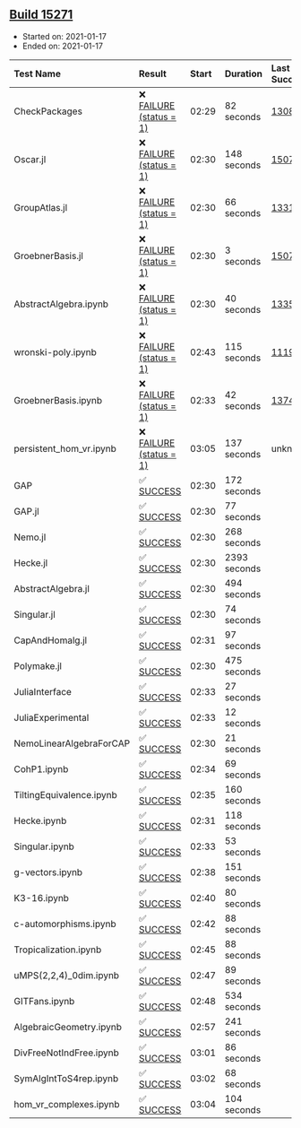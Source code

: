 ## [Build 15271](https://oscarci.mathematik.uni-kl.de/job/oscar/15271/)

* Started on: 2021-01-17
* Ended on: 2021-01-17

| Test Name    | Result | Start | Duration | Last Success | First Failure |
|:-------------|:-------|:------|:---------|:-------------|:--------------|
| CheckPackages | ❌ [FAILURE (status = 1)](https://oscarci.mathematik.uni-kl.de/job/oscar/15271/artifact/logs/build-15271/CheckPackages.log) | 02:29 | 82 seconds | [13085](https://oscarci.mathematik.uni-kl.de/job/oscar/13085/) | [13086](https://oscarci.mathematik.uni-kl.de/job/oscar/13086/) |
| Oscar.jl | ❌ [FAILURE (status = 1)](https://oscarci.mathematik.uni-kl.de/job/oscar/15271/artifact/logs/build-15271/Oscar.jl.log) | 02:30 | 148 seconds | [15079](https://oscarci.mathematik.uni-kl.de/job/oscar/15079/) | [15080](https://oscarci.mathematik.uni-kl.de/job/oscar/15080/) |
| GroupAtlas.jl | ❌ [FAILURE (status = 1)](https://oscarci.mathematik.uni-kl.de/job/oscar/15271/artifact/logs/build-15271/GroupAtlas.jl.log) | 02:30 | 66 seconds | [13311](https://oscarci.mathematik.uni-kl.de/job/oscar/13311/) | [13312](https://oscarci.mathematik.uni-kl.de/job/oscar/13312/) |
| GroebnerBasis.jl | ❌ [FAILURE (status = 1)](https://oscarci.mathematik.uni-kl.de/job/oscar/15271/artifact/logs/build-15271/GroebnerBasis.jl.log) | 02:30 | 3 seconds | [15079](https://oscarci.mathematik.uni-kl.de/job/oscar/15079/) | [15080](https://oscarci.mathematik.uni-kl.de/job/oscar/15080/) |
| AbstractAlgebra.ipynb | ❌ [FAILURE (status = 1)](https://oscarci.mathematik.uni-kl.de/job/oscar/15271/artifact/logs/build-15271/AbstractAlgebra.ipynb.log) | 02:30 | 40 seconds | [13355](https://oscarci.mathematik.uni-kl.de/job/oscar/13355/) | [13356](https://oscarci.mathematik.uni-kl.de/job/oscar/13356/) |
| wronski-poly.ipynb | ❌ [FAILURE (status = 1)](https://oscarci.mathematik.uni-kl.de/job/oscar/15271/artifact/logs/build-15271/wronski-poly.ipynb.log) | 02:43 | 115 seconds | [11192](https://oscarci.mathematik.uni-kl.de/job/oscar/11192/) | [11193](https://oscarci.mathematik.uni-kl.de/job/oscar/11193/) |
| GroebnerBasis.ipynb | ❌ [FAILURE (status = 1)](https://oscarci.mathematik.uni-kl.de/job/oscar/15271/artifact/logs/build-15271/GroebnerBasis.ipynb.log) | 02:33 | 42 seconds | [13748](https://oscarci.mathematik.uni-kl.de/job/oscar/13748/) | [13749](https://oscarci.mathematik.uni-kl.de/job/oscar/13749/) |
| persistent_hom_vr.ipynb | ❌ [FAILURE (status = 1)](https://oscarci.mathematik.uni-kl.de/job/oscar/15271/artifact/logs/build-15271/persistent_hom_vr.ipynb.log) | 03:05 | 137 seconds | unknown | unknown |
| GAP | ✅ [SUCCESS](https://oscarci.mathematik.uni-kl.de/job/oscar/15271/artifact/logs/build-15271/GAP.log) | 02:30 | 172 seconds |  |  |
| GAP.jl | ✅ [SUCCESS](https://oscarci.mathematik.uni-kl.de/job/oscar/15271/artifact/logs/build-15271/GAP.jl.log) | 02:30 | 77 seconds |  |  |
| Nemo.jl | ✅ [SUCCESS](https://oscarci.mathematik.uni-kl.de/job/oscar/15271/artifact/logs/build-15271/Nemo.jl.log) | 02:30 | 268 seconds |  |  |
| Hecke.jl | ✅ [SUCCESS](https://oscarci.mathematik.uni-kl.de/job/oscar/15271/artifact/logs/build-15271/Hecke.jl.log) | 02:30 | 2393 seconds |  |  |
| AbstractAlgebra.jl | ✅ [SUCCESS](https://oscarci.mathematik.uni-kl.de/job/oscar/15271/artifact/logs/build-15271/AbstractAlgebra.jl.log) | 02:30 | 494 seconds |  |  |
| Singular.jl | ✅ [SUCCESS](https://oscarci.mathematik.uni-kl.de/job/oscar/15271/artifact/logs/build-15271/Singular.jl.log) | 02:30 | 74 seconds |  |  |
| CapAndHomalg.jl | ✅ [SUCCESS](https://oscarci.mathematik.uni-kl.de/job/oscar/15271/artifact/logs/build-15271/CapAndHomalg.jl.log) | 02:31 | 97 seconds |  |  |
| Polymake.jl | ✅ [SUCCESS](https://oscarci.mathematik.uni-kl.de/job/oscar/15271/artifact/logs/build-15271/Polymake.jl.log) | 02:30 | 475 seconds |  |  |
| JuliaInterface | ✅ [SUCCESS](https://oscarci.mathematik.uni-kl.de/job/oscar/15271/artifact/logs/build-15271/JuliaInterface.log) | 02:33 | 27 seconds |  |  |
| JuliaExperimental | ✅ [SUCCESS](https://oscarci.mathematik.uni-kl.de/job/oscar/15271/artifact/logs/build-15271/JuliaExperimental.log) | 02:33 | 12 seconds |  |  |
| NemoLinearAlgebraForCAP | ✅ [SUCCESS](https://oscarci.mathematik.uni-kl.de/job/oscar/15271/artifact/logs/build-15271/NemoLinearAlgebraForCAP.log) | 02:30 | 21 seconds |  |  |
| CohP1.ipynb | ✅ [SUCCESS](https://oscarci.mathematik.uni-kl.de/job/oscar/15271/artifact/logs/build-15271/CohP1.ipynb.log) | 02:34 | 69 seconds |  |  |
| TiltingEquivalence.ipynb | ✅ [SUCCESS](https://oscarci.mathematik.uni-kl.de/job/oscar/15271/artifact/logs/build-15271/TiltingEquivalence.ipynb.log) | 02:35 | 160 seconds |  |  |
| Hecke.ipynb | ✅ [SUCCESS](https://oscarci.mathematik.uni-kl.de/job/oscar/15271/artifact/logs/build-15271/Hecke.ipynb.log) | 02:31 | 118 seconds |  |  |
| Singular.ipynb | ✅ [SUCCESS](https://oscarci.mathematik.uni-kl.de/job/oscar/15271/artifact/logs/build-15271/Singular.ipynb.log) | 02:33 | 53 seconds |  |  |
| g-vectors.ipynb | ✅ [SUCCESS](https://oscarci.mathematik.uni-kl.de/job/oscar/15271/artifact/logs/build-15271/g-vectors.ipynb.log) | 02:38 | 151 seconds |  |  |
| K3-16.ipynb | ✅ [SUCCESS](https://oscarci.mathematik.uni-kl.de/job/oscar/15271/artifact/logs/build-15271/K3-16.ipynb.log) | 02:40 | 80 seconds |  |  |
| c-automorphisms.ipynb | ✅ [SUCCESS](https://oscarci.mathematik.uni-kl.de/job/oscar/15271/artifact/logs/build-15271/c-automorphisms.ipynb.log) | 02:42 | 88 seconds |  |  |
| Tropicalization.ipynb | ✅ [SUCCESS](https://oscarci.mathematik.uni-kl.de/job/oscar/15271/artifact/logs/build-15271/Tropicalization.ipynb.log) | 02:45 | 88 seconds |  |  |
| uMPS(2,2,4)_0dim.ipynb | ✅ [SUCCESS](https://oscarci.mathematik.uni-kl.de/job/oscar/15271/artifact/logs/build-15271/uMPS-2-2-4-_0dim.ipynb.log) | 02:47 | 89 seconds |  |  |
| GITFans.ipynb | ✅ [SUCCESS](https://oscarci.mathematik.uni-kl.de/job/oscar/15271/artifact/logs/build-15271/GITFans.ipynb.log) | 02:48 | 534 seconds |  |  |
| AlgebraicGeometry.ipynb | ✅ [SUCCESS](https://oscarci.mathematik.uni-kl.de/job/oscar/15271/artifact/logs/build-15271/AlgebraicGeometry.ipynb.log) | 02:57 | 241 seconds |  |  |
| DivFreeNotIndFree.ipynb | ✅ [SUCCESS](https://oscarci.mathematik.uni-kl.de/job/oscar/15271/artifact/logs/build-15271/DivFreeNotIndFree.ipynb.log) | 03:01 | 86 seconds |  |  |
| SymAlgIntToS4rep.ipynb | ✅ [SUCCESS](https://oscarci.mathematik.uni-kl.de/job/oscar/15271/artifact/logs/build-15271/SymAlgIntToS4rep.ipynb.log) | 03:02 | 68 seconds |  |  |
| hom_vr_complexes.ipynb | ✅ [SUCCESS](https://oscarci.mathematik.uni-kl.de/job/oscar/15271/artifact/logs/build-15271/hom_vr_complexes.ipynb.log) | 03:04 | 104 seconds |  |  |

